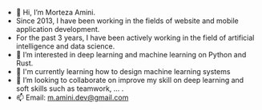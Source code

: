 - 👋 Hi, I’m Morteza Amini.
- Since 2013, I have been working in the fields of website and mobile application development.
- For the past 3 years, I have been actively working in the field of artificial intelligence and data science.
- 👀 I’m interested in deep learning and machine learning on Python and Rust.
- 🌱 I'm currently learning how to design machine learning systems
- 💞️ I’m looking to collaborate on improve my skill on deep learning and soft skills such as teamwork, ... .
- 📫 Email: m.amini.dev@gmail.com
